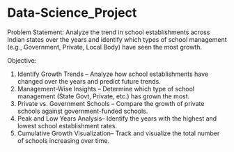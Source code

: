 # Data-Science_Project

Problem Statement:
Analyze the trend in school establishments across Indian states over the years and identify which types of school management (e.g., Government, Private, Local Body) have seen the most growth.  

Objective:
1. Identify Growth Trends – Analyze how school establishments have changed over the years and predict future trends.  
2. Management-Wise Insights – Determine which type of school management (State Govt, Private, etc.) has grown the most.  
3. Private vs. Government Schools – Compare the growth of private schools against government-funded schools.  
4. Peak and Low Years Analysis– Identify the years with the highest and lowest school establishment rates.  
5. Cumulative Growth Visualization– Track and visualize the total number of schools increasing over time.
